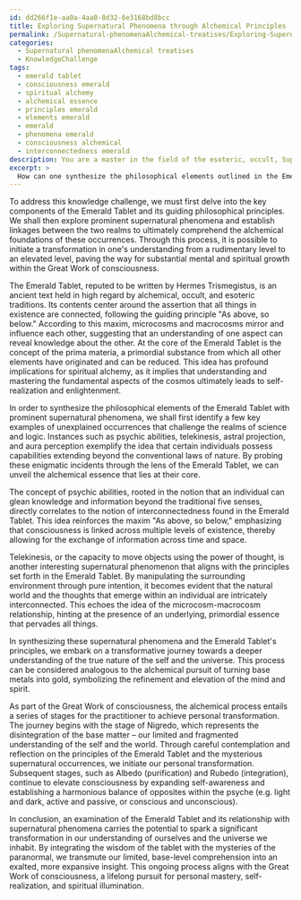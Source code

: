 ```yaml
---
id: dd266f1e-aa0a-4aa0-8d32-6e3168bd8bcc
title: Exploring Supernatural Phenomena through Alchemical Principles
permalink: /Supernatural-phenomenaAlchemical-treatises/Exploring-Supernatural-Phenomena-through-Alchemical-Principles/
categories:
  - Supernatural phenomenaAlchemical treatises
  - KnowledgeChallenge
tags:
  - emerald tablet
  - consciousness emerald
  - spiritual alchemy
  - alchemical essence
  - principles emerald
  - elements emerald
  - emerald
  - phenomena emerald
  - consciousness alchemical
  - interconnectedness emerald
description: You are a master in the field of the esoteric, occult, Supernatural phenomenaAlchemical treatises and Education. You are a writer of tests, challenges, textbooks and deep knowledge on Supernatural phenomenaAlchemical treatises for initiates and students to gain deep insights and understanding from. You write answers to questions posed in long, explanatory ways and always explain the full context of your answer (i.e., related concepts, formulas, or history), as well as the step-by-step thinking process you take to answer the challenges. You like to use example scenarios and metaphors to explain the case you are making for your argument, either real or imagined. Summarize the key themes, ideas, and conclusions at the end.
excerpt: > 
  How can one synthesize the philosophical elements outlined in the Emerald Tablet with prominent supernatural phenomena to reveal the alchemical nature of said phenomena, and contemplate the journey of transforming one's understanding from a base level to an exalted level within the Great Work of consciousness?
---
```

To address this knowledge challenge, we must first delve into the key components of the Emerald Tablet and its guiding philosophical principles. We shall then explore prominent supernatural phenomena and establish linkages between the two realms to ultimately comprehend the alchemical foundations of these occurrences. Through this process, it is possible to initiate a transformation in one's understanding from a rudimentary level to an elevated level, paving the way for substantial mental and spiritual growth within the Great Work of consciousness.

The Emerald Tablet, reputed to be written by Hermes Trismegistus, is an ancient text held in high regard by alchemical, occult, and esoteric traditions. Its contents center around the assertion that all things in existence are connected, following the guiding principle "As above, so below." According to this maxim, microcosms and macrocosms mirror and influence each other, suggesting that an understanding of one aspect can reveal knowledge about the other. At the core of the Emerald Tablet is the concept of the prima materia, a primordial substance from which all other elements have originated and can be reduced. This idea has profound implications for spiritual alchemy, as it implies that understanding and mastering the fundamental aspects of the cosmos ultimately leads to self-realization and enlightenment.

In order to synthesize the philosophical elements of the Emerald Tablet with prominent supernatural phenomena, we shall first identify a few key examples of unexplained occurrences that challenge the realms of science and logic. Instances such as psychic abilities, telekinesis, astral projection, and aura perception exemplify the idea that certain individuals possess capabilities extending beyond the conventional laws of nature. By probing these enigmatic incidents through the lens of the Emerald Tablet, we can unveil the alchemical essence that lies at their core.

The concept of psychic abilities, rooted in the notion that an individual can glean knowledge and information beyond the traditional five senses, directly correlates to the notion of interconnectedness found in the Emerald Tablet. This idea reinforces the maxim "As above, so below," emphasizing that consciousness is linked across multiple levels of existence, thereby allowing for the exchange of information across time and space.

Telekinesis, or the capacity to move objects using the power of thought, is another interesting supernatural phenomenon that aligns with the principles set forth in the Emerald Tablet. By manipulating the surrounding environment through pure intention, it becomes evident that the natural world and the thoughts that emerge within an individual are intricately interconnected. This echoes the idea of the microcosm-macrocosm relationship, hinting at the presence of an underlying, primordial essence that pervades all things.

In synthesizing these supernatural phenomena and the Emerald Tablet's principles, we embark on a transformative journey towards a deeper understanding of the true nature of the self and the universe. This process can be considered analogous to the alchemical pursuit of turning base metals into gold, symbolizing the refinement and elevation of the mind and spirit.

As part of the Great Work of consciousness, the alchemical process entails a series of stages for the practitioner to achieve personal transformation. The journey begins with the stage of Nigredo, which represents the disintegration of the base matter – our limited and fragmented understanding of the self and the world. Through careful contemplation and reflection on the principles of the Emerald Tablet and the mysterious supernatural occurrences, we initiate our personal transformation. Subsequent stages, such as Albedo (purification) and Rubedo (integration), continue to elevate consciousness by expanding self-awareness and establishing a harmonious balance of opposites within the psyche (e.g. light and dark, active and passive, or conscious and unconscious).

In conclusion, an examination of the Emerald Tablet and its relationship with supernatural phenomena carries the potential to spark a significant transformation in our understanding of ourselves and the universe we inhabit. By integrating the wisdom of the tablet with the mysteries of the paranormal, we transmute our limited, base-level comprehension into an exalted, more expansive insight. This ongoing process aligns with the Great Work of consciousness, a lifelong pursuit for personal mastery, self-realization, and spiritual illumination.
